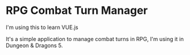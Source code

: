 # RPG Combat Turn Manager

I'm using this to learn VUE.js

It's a simple application to manage combat turns in RPG, I'm using it in Dungeon & Dragons 5.
